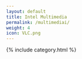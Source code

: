 ```yaml
---
layout: default
title: Intel Multimedia
permalink: /multimediai/
weight: 4
icon: VLC.png
---
```

{% include category.html %}
